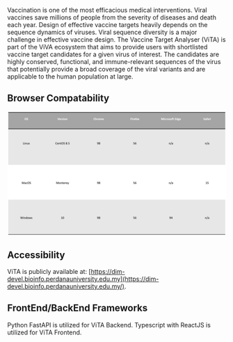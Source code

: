 Vaccination is one of the most efficacious medical interventions. Viral vaccines save millions of people from the severity of diseases and death each year. Design of effective vaccine targets heavily depends on the sequence dynamics of viruses. Viral sequence diversity is a major challenge in effective vaccine design. The Vaccine Target Analyser (ViTA) is part of the ViVA ecosystem that aims to provide users with shortlisted vaccine target candidates for a given virus of interest. The candidates are highly conserved, functional, and immune-relevant sequences of the virus that potentially provide a broad coverage of the viral variants and are applicable to the human population at large.

## Browser Compatability

![browserc](images/browserc.png)

## Accessibility

ViTA is publicly available at: [https://dim-devel.bioinfo.perdanauniversity.edu.my](https://dim-devel.bioinfo.perdanauniversity.edu.my/).

## FrontEnd/BackEnd Frameworks

Python FastAPI is utilized for ViTA  Backend.
Typescript with ReactJS is utilized for ViTA  Frontend.

